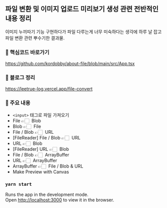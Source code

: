 ## 파일 변환 및 이미지 업로드 미리보기 생성 관련 전반적인 내용 정리

이미지 누끼따기 기능 구현하다가 파일 다루는게 너무 미숙하다는 생각에
하루 날 잡고 파일 변환 관련 뿌수기한 결과물.

### 📝 핵심코드 바로가기

https://github.com/kordobby/about-file/blob/main/src/App.tsx

### 📝 블로그 정리

https://leetrue-log.vercel.app/file-convert

### 📝 주요 내용

- `<input>` 태그로 파일 가져오기
- File 👉🏻  Blob
- Blob 👉🏻  File
- File / Blob 👉🏻  URL
- [FileReader] File / Blob 👉🏻  URL
- URL 👉🏻  Blob
- [FileReader] URL 👉🏻  Blob
- File / Blob 👉🏻  ArrayBuffer
- URL 👉🏻  ArrayBuffer
- ArrayBuffer 👉🏻  File / Blob & URL
- Make Preview with Canvas

### `yarn start`

Runs the app in the development mode.\
Open [http://localhost:3000](http://localhost:3000) to view it in the browser.
